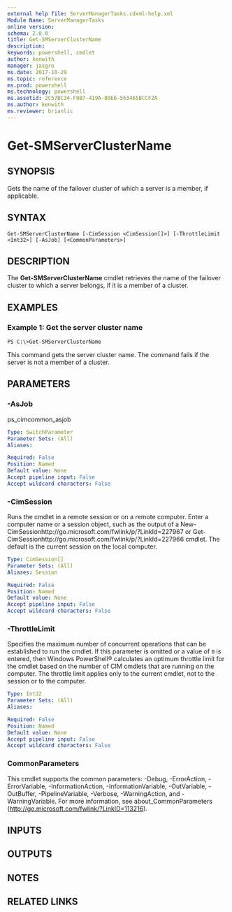 ```yaml
---
external help file: ServerManagerTasks.cdxml-help.xml
Module Name: ServerManagerTasks
online version: 
schema: 2.0.0
title: Get-SMServerClusterName
description: 
keywords: powershell, cmdlet
author: kenwith
manager: jasgro
ms.date: 2017-10-29
ms.topic: reference
ms.prod: powershell
ms.technology: powershell
ms.assetid: 2C57BC34-F9B7-419A-80E6-563465BCCF2A
ms.author: kenwith
ms.reviewer: brianlic
---
```


# Get-SMServerClusterName

## SYNOPSIS
Gets the name of the failover cluster of which a server is a member, if applicable.

## SYNTAX

```
Get-SMServerClusterName [-CimSession <CimSession[]>] [-ThrottleLimit <Int32>] [-AsJob] [<CommonParameters>]
```

## DESCRIPTION
The **Get-SMServerClusterName** cmdlet retrieves the name of the failover cluster to which a server belongs, if it is a member of a cluster.

## EXAMPLES

### Example 1: Get the server cluster name
```
PS C:\>Get-SMServerClusterName
```

This command gets the server cluster name.
The command fails if the server is not a member of a cluster.

## PARAMETERS

### -AsJob
ps_cimcommon_asjob

```yaml
Type: SwitchParameter
Parameter Sets: (All)
Aliases: 

Required: False
Position: Named
Default value: None
Accept pipeline input: False
Accept wildcard characters: False
```

### -CimSession
Runs the cmdlet in a remote session or on a remote computer.
Enter a computer name or a session object, such as the output of a New-CimSessionhttp://go.microsoft.com/fwlink/p/?LinkId=227967 or Get-CimSessionhttp://go.microsoft.com/fwlink/p/?LinkId=227966 cmdlet.
The default is the current session on the local computer.

```yaml
Type: CimSession[]
Parameter Sets: (All)
Aliases: Session

Required: False
Position: Named
Default value: None
Accept pipeline input: False
Accept wildcard characters: False
```

### -ThrottleLimit
Specifies the maximum number of concurrent operations that can be established to run the cmdlet.
If this parameter is omitted or a value of `0` is entered, then Windows PowerShell® calculates an optimum throttle limit for the cmdlet based on the number of CIM cmdlets that are running on the computer.
The throttle limit applies only to the current cmdlet, not to the session or to the computer.

```yaml
Type: Int32
Parameter Sets: (All)
Aliases: 

Required: False
Position: Named
Default value: None
Accept pipeline input: False
Accept wildcard characters: False
```

### CommonParameters
This cmdlet supports the common parameters: -Debug, -ErrorAction, -ErrorVariable, -InformationAction, -InformationVariable, -OutVariable, -OutBuffer, -PipelineVariable, -Verbose, -WarningAction, and -WarningVariable. For more information, see about_CommonParameters (http://go.microsoft.com/fwlink/?LinkID=113216).

## INPUTS

## OUTPUTS

## NOTES

## RELATED LINKS

